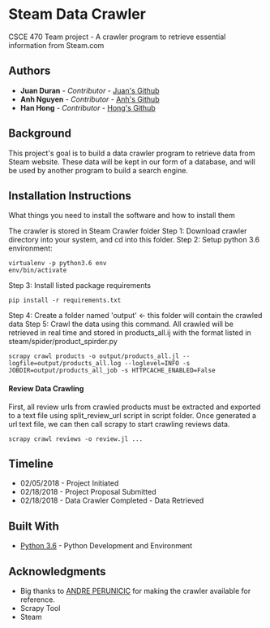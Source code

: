 # Steam Data Crawler

CSCE 470 Team project - A crawler program to retrieve essential information from Steam.com

## Authors

* **Juan Duran** - *Contributor* - [Juan's Github](https://github.com/hueytlatoani)
* **Anh Nguyen** - *Contributor* - [Anh's Github](https://github.com/harryluffy)
* **Han Hong** - *Contributor* - [Hong's Github](https://github.com/hongsolos)


## Background

This project's goal is to build a data crawler program to retrieve data from Steam website. These data will be kept in our form of a database, and will be used by another program to build a search engine. 

## Installation Instructions

What things you need to install the software and how to install them


The crawler is stored in Steam Crawler folder
Step 1: Download crawler directory into your system, and cd into this folder.
Step 2: Setup python 3.6 environment: 
```
virtualenv -p python3.6 env
env/bin/activate
```
Step 3: Install listed package requirements
```
pip install -r requirements.txt
```
Step 4: Create a folder named 'output' <- this folder will contain the crawled data
Step 5: Crawl the data using this command. All crawled will be retrieved in real time and stored in products_all.ij with the format listed in steam/spider/product_spirder.py
```
scrapy crawl products -o output/products_all.jl --logfile=output/products_all.log --loglevel=INFO -s JOBDIR=output/products_all_job -s HTTPCACHE_ENABLED=False
```
#### Review Data Crawling
First, all review urls from crawled products must be extracted and exported to a text file using split_review_url script in script folder. Once generated a url text file, we can then call scrapy to start crawling reviews data.
```
scrapy crawl reviews -o review.jl ...
```

## Timeline

* 02/05/2018 - Project Initiated
* 02/18/2018 - Project Proposal Submitted
* 02/18/2018 - Data Crawler Completed - Data Retrieved

## Built With

* [Python 3.6](https://www.python.org/) - Python Development and Environment

## Acknowledgments

* Big thanks to [ANDRE PERUNICIC](https://github.com/prncc/steam-scraper) for making the crawler available for reference. 
* Scrapy Tool
* Steam


